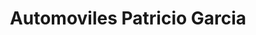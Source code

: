 ---
title: "Automoviles Patricio Garcia"
url: /torrent/automoviles-patricio-garcia/
shop: Autowerkstatt
---